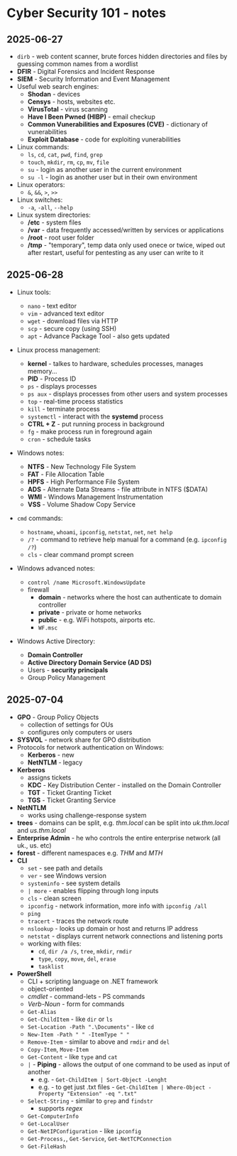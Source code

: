 # Cyber Security 101 - notes

## 2025-06-27
- `dirb` - web content scanner, brute forces hidden directories and files by guessing common names from a wordlist
- **DFIR** - Digital Forensics and Incident Response
- **SIEM** - Security Information and Event Management
- Useful web search engines:
	- **Shodan** - devices
	- **Censys** - hosts, websites etc.
	- **VirusTotal** - virus scanning
	- **Have I Been Pwned (HIBP)** - email checkup
	- **Common Vunerabilities and Exposures (CVE)** - dictionary of vunerabilities
	- **Exploit Database** - code for exploiting vunerabilities
- Linux commands:
	- `ls`, `cd`, `cat`, `pwd`, `find`, `grep`
	- `touch`, `mkdir`, `rm`, `cp`, `mv`, `file`
	- `su` - login as another user in the current environment
	- `su -l` - login as another user but in their own environment
- Linux operators:
	- `&`, `&&`, `>`, `>>`
- Linux switches:
	- `-a`, `-all`, `--help`
- Linux system directories:
	- **/etc** - system files
	- **/var** - data frequently accessed/written by services or applications
	- **/root** - root user folder
	- **/tmp** - "temporary", temp data only used onece or twice, wiped out after restart, useful for pentesting as any user can write to it

## 2025-06-28
- Linux tools:
	- `nano` - text editor
	- `vim` - advanced text editor
	- `wget` - download files via HTTP
	- `scp` - secure copy (using SSH)
	- `apt` - Advance Package Tool - also gets updated
- Linux process management:
	- **kernel** - talkes to hardware, schedules processes, manages memory...
	- **PID** - Process ID
	- `ps` - displays processes
	- `ps aux` - displays processes from other users and system processes
	- `top` - real-time process statistics
	- `kill` - terminate process
	- `systemctl` - interact with the **systemd** process
	- **CTRL + Z** - put running process in background
	- `fg` - make process run in foreground again
	- `cron` - schedule tasks

- Windows notes:
	- **NTFS** - New Technology File System
	- **FAT** - File Allocation Table
	- **HPFS** - High Performance File System
	- **ADS** - Alternate Data Streams - file attribute in NTFS ($DATA)
	- **WMI** - Windows Management Instrumentation
	- **VSS** - Volume Shadow Copy Service
- `cmd` commands:
	- `hostname`, `whoami`, `ipconfig`, `netstat`, `net`, `net help`
	- `/?` - command to retrieve help manual for a command (e.g. `ipconfig /?`)
	- `cls` - clear command prompt screen
- Windows advanced notes:
	- `control /name Microsoft.WindowsUpdate`
	- firewall
		- **domain** - networks where the host can authenticate to domain controller
		- **private** - private or home networks
		- **public** - e.g. WiFi hotspots, airports etc.
		- `WF.msc`
- Windows Active Directory:
	- **Domain Controller**
	- **Active Directory Domain Service (AD DS)**
	- Users - **security principals**
	- Group Policy Management

## 2025-07-04
- **GPO** - Group Policy Objects
	- collection of settings for OUs
	- configures only computers or users
- **SYSVOL** - network share for GPO distribution
- Protocols for network authentication on Windows:
	- **Kerberos** - new
	- **NetNTLM** - legacy
- **Kerberos**
	- assigns tickets
	- **KDC** - Key Distribution Center - installed on the Domain Controller
	- **TGT** - Ticket Granting Ticket
	- **TGS** - Ticket Granting Service
- **NetNTLM**
	- works using challenge-response system
- **trees** - domains can be split, e.g. _thm.local_ can be split into _uk.thm.local_ and _us.thm.local_
- **Enterprise Admin** - he who controls the entire enterprise network (all uk., us. etc)
- **forest** - different namespaces e.g. _THM_ and _MTH_
- **CLI**
	- `set` - see path and details
	- `ver` - see Windows version
	- `systeminfo` - see system details
	- `| more` - enables flipping through long inputs
	- `cls` - clean screen
	- `ipconfig` - network information, more info with `ipconfig /all`
	- `ping`
	- `tracert` - traces the network route
	- `nslookup` - looks up domain or host and returns IP address
	- `netstat` - displays current network connections and listening ports
	- working with files:
		- `cd`, `dir /a /s`, `tree`, `mkdir`, `rmdir`
		- `type`, `copy`, `move`, `del`, `erase`
		- `tasklist`
- **PowerShell**
	- CLI + scripting language on .NET framework
	- object-oriented
	- _cmdlet_ - command-lets - PS commands
	- _Verb-Noun_ - form for commands
	- `Get-Alias`
	- `Get-ChildItem` - like `dir` or `ls`
	- `Set-Location -Path ".\Documents"` - like `cd`
	- `New-Item -Path " " -ItemType " "`
	- `Remove-Item` - similar to above and `rmdir` and `del`
	- `Copy-Item`, `Move-Item`
	- `Get-Content` - like `type` and `cat`
	- `|` - **Piping** - allows the output of one command to be used as input of another
		- e.g. - `Get-ChildItem | Sort-Object -Lenght`
		- e.g. - to get just .txt files - `Get-ChildItem | Where-Object -Property "Extension" -eq ".txt"`
	- `Select-String` - similar to `grep` and `findstr`
		- supports _regex_
	- `Get-ComputerInfo`
	- `Get-LocalUser`
	- `Get-NetIPConfiguration` - like `ipconfig`
	- `Get-Process,`, `Get-Service`, `Get-NetTCPConnection`
	- `Get-FileHash`




































